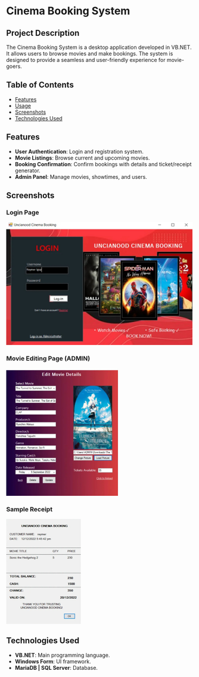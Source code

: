 # Cinema Booking System

## Project Description

The Cinema Booking System is a desktop application developed in VB.NET. It allows users to browse movies and make bookings. The system is designed to provide a seamless and user-friendly experience for movie-goers.

## Table of Contents

- [Features](#features)
- [Usage](#usage)
- [Screenshots](#screenshots)
- [Technologies Used](#technologies-used)

## Features

- **User Authentication**: Login and registration system.
- **Movie Listings**: Browse current and upcoming movies.
- **Booking Confirmation**: Confirm bookings with details and ticket/receipt generator.
- **Admin Panel**: Manage movies, showtimes, and users.

## Screenshots

### Login Page
<img src="screenshots/login_page.jpg" alt="Login Page" width="500"/>

### Movie Editing Page (ADMIN)
<img src="screenshots/edit_movie.jpg" alt="Movie Editing Page" width="300"/>

### Sample Receipt
<img src="screenshots/sample receipt.jpg" alt="Receipt" width="200"/>

## Technologies Used

- **VB.NET**: Main programming language.
- **Windows Form**: UI framework.
- **MariaDB | SQL Server**: Database.
  
